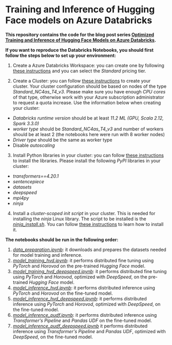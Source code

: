 # Training and Inference of Hugging Face models on Azure Databricks

**This repository contains the code for the blog post series [Optimized Training and Inference of Hugging Face Models on Azure Databricks]().**

**If you want to reproduce the Databricks Notebooks, you should first follow the steps below to set up your environment:**

1. Create a Azure Databricks Workspace: you can create one by following [these instructions](https://docs.microsoft.com/en-us/azure/databricks/scenarios/quickstart-create-databricks-workspace-portal?tabs=azure-portal#create-an-azure-databricks-workspace) and you can select the *Standard* pricing tier.

2. Create a Cluster: you can follow [these instructions](https://docs.microsoft.com/en-us/azure/databricks/clusters/create) to create your cluster. Your cluster configuration should be based on nodes of the type *Standard_NC4as_T4_v3*. Please make sure you have enough *CPU cores* of that type, otherwise work with your Azure subscription administrator to request a quota increase. Use the information below when creating your cluster:
- *Databricks runtime version* should be at least *11.2 ML (GPU, Scala 2.12, Spark 3.3.0)*
- *worker type* should be *Standard_NC4as_T4_v3* and number of workers should be at least 2 (the notebooks here were run with 8 worker nodes)
- *Driver type* should be the same as worker type
- Disable *autoscaling*

3. Install Python libraries in your cluster: you can follow [these instructions](https://docs.microsoft.com/en-us/azure/databricks/libraries/cluster-libraries#cluster-installed-library) to install the libraries. Please install the following *PyPI* libraries in your cluster:
- *transformers==4.20.1*
- *sentencepiece*
- *datasets*
- *deepspeed*
- *mpi4py*
- *ninja*

4. Install a *cluster-scoped init script* in your cluster. This is needed for installing the *ninja* Linux library. The script to be installed is the [*ninja_install.sh*](). You can follow [these instructions](https://docs.microsoft.com/en-us/azure/databricks/clusters/init-scripts#cluster-scoped-init-scripts) to learn how to install it.

**The notebooks should be run in the following order:**

1. [*data_preparation.ipynb*](https://github.com/Azure/HuggingFace-on-Azure-Databricks/blob/main/data_preparation.ipynb): it downloads and prepares the datasets needed for model training and inference.
2. [*model_training_hvd.ipynb*](https://github.com/Azure/HuggingFace-on-Azure-Databricks/blob/main/model_training_hvd.ipynb): it performs distributed fine tuning using *PyTorch* and *Horovod* on the pre-trained *Hugging Face* model.
3. [*model_training_hvd_deepspeed.ipynb*](https://github.com/Azure/HuggingFace-on-Azure-Databricks/blob/main/model_training_hvd_deepspeed.ipynb): it performs distributed fine tuning using *PyTorch* and *Horovod*, optimized with *DeepSpeed*, on the pre-trained *Hugging Face* model.
4. [*model_inference_hvd.ipynb*](https://github.com/Azure/HuggingFace-on-Azure-Databricks/blob/main/model_inference_hvd.ipynb): it performs distributed inference using *PyTorch* and *Horovod* on the fine-tuned model.
5. [*model_inference_hvd_deepspeed.ipynb*](https://github.com/Azure/HuggingFace-on-Azure-Databricks/blob/main/model_inference_hvd_deepspeed.ipynb): it performs distributed inference using *PyTorch* and *Horovod*, optimized with *DeepSpeed*, on the fine-tuned model.
6. [*model_inference_pudf.ipynb*](https://github.com/Azure/HuggingFace-on-Azure-Databricks/blob/main/model_inference_pudf.ipynb): it performs distributed inference using *Transformer's Pipeline* and *Pandas UDF* on the fine-tuned model.
7. [*model_inference_pudf_deepspeed.ipynb*](https://github.com/Azure/HuggingFace-on-Azure-Databricks/blob/main/model_inference_pudf_deepspeed.ipynb) it performs distributed inference using *Transformer's Pipeline* and *Pandas UDF*, optimized with *DeepSpeed*, on the fine-tuned model.

